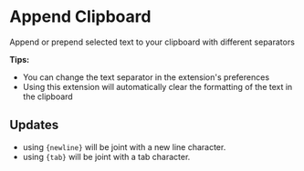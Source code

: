 # Append Clipboard

Append or prepend selected text to your clipboard with different separators

**Tips:**

- You can change the text separator in the extension's preferences
- Using this extension will automatically clear the formatting of the text in the clipboard

## Updates

- using `{newline}` will be joint with a new line character.
- using `{tab}` will be joint with a tab character.
